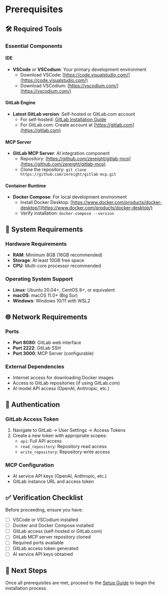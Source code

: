 # Prerequisites

## 🛠️ Required Tools

### Essential Components

#### IDE
- **VSCode** or **VSCodium**: Your primary development environment
  - Download VSCode: [https://code.visualstudio.com/](https://code.visualstudio.com/)
  - Download VSCodium: [https://vscodium.com/](https://vscodium.com/)

#### GitLab Engine
- **Latest GitLab version**: Self-hosted or GitLab.com account
  - For self-hosted: [GitLab Installation Guide](https://docs.gitlab.com/ee/install/)
  - For GitLab.com: Create account at [https://gitlab.com](https://gitlab.com)

#### MCP Server
- **GitLab MCP Server**: AI integration component
  - Repository: [https://github.com/zereight/gitlab-mcp](https://github.com/zereight/gitlab-mcp)
  - Clone the repository: `git clone https://github.com/zereight/gitlab-mcp.git`

#### Container Runtime
- **Docker Compose**: For local development environment
  - Install Docker Desktop: [https://www.docker.com/products/docker-desktop/](https://www.docker.com/products/docker-desktop/)
  - Verify installation: `docker-compose --version`

## 🔧 System Requirements

### Hardware Requirements
- **RAM**: Minimum 8GB (16GB recommended)
- **Storage**: At least 10GB free space
- **CPU**: Multi-core processor recommended

### Operating System Support
- **Linux**: Ubuntu 20.04+, CentOS 8+, or equivalent
- **macOS**: macOS 11.0+ (Big Sur)
- **Windows**: Windows 10/11 with WSL2

## 🌐 Network Requirements

### Ports
- **Port 8080**: GitLab web interface
- **Port 2222**: GitLab SSH
- **Port 3000**: MCP Server (configurable)

### External Dependencies
- Internet access for downloading Docker images
- Access to GitLab repositories (if using GitLab.com)
- AI model API access (OpenAI, Anthropic, etc.)

## 🔑 Authentication

### GitLab Access Token
1. Navigate to GitLab → User Settings → Access Tokens
2. Create a new token with appropriate scopes:
   - `api`: Full API access
   - `read_repository`: Repository read access
   - `write_repository`: Repository write access

### MCP Configuration
- AI service API keys (OpenAI, Anthropic, etc.)
- GitLab instance URL and access token

## ✅ Verification Checklist

Before proceeding, ensure you have:

- [ ] VSCode or VSCodium installed
- [ ] Docker and Docker Compose installed
- [ ] GitLab access (self-hosted or GitLab.com)
- [ ] GitLab MCP server repository cloned
- [ ] Required ports available
- [ ] GitLab access token generated
- [ ] AI service API keys obtained

## 🚀 Next Steps

Once all prerequisites are met, proceed to the [Setup Guide](setup.md) to begin the installation process.
